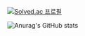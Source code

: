 
[![Solved.ac 프로필](http://mazassumnida.wtf/api/v2/generate_badge?boj=wlghks05)](https://solved.ac/wlghks05)

![Anurag's GitHub stats](https://github-readme-stats.vercel.app/api?username=GeeHwanee&show_icons=true&theme=radical)
